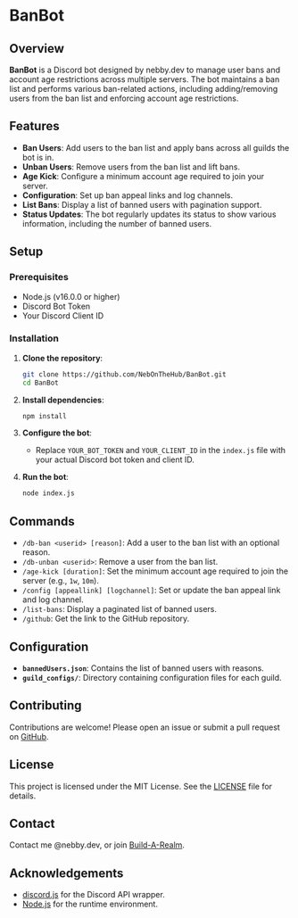 # BanBot

## Overview

**BanBot** is a Discord bot designed by nebby.dev to manage user bans and account age restrictions across multiple servers. The bot maintains a ban list and performs various ban-related actions, including adding/removing users from the ban list and enforcing account age restrictions.

## Features

- **Ban Users**: Add users to the ban list and apply bans across all guilds the bot is in.
- **Unban Users**: Remove users from the ban list and lift bans.
- **Age Kick**: Configure a minimum account age required to join your server.
- **Configuration**: Set up ban appeal links and log channels.
- **List Bans**: Display a list of banned users with pagination support.
- **Status Updates**: The bot regularly updates its status to show various information, including the number of banned users.

## Setup

### Prerequisites

- Node.js (v16.0.0 or higher)
- Discord Bot Token
- Your Discord Client ID

### Installation

1. **Clone the repository**:
    ```bash
    git clone https://github.com/NebOnTheHub/BanBot.git
    cd BanBot
    ```

2. **Install dependencies**:
    ```bash
    npm install
    ```

3. **Configure the bot**:
    - Replace `YOUR_BOT_TOKEN` and `YOUR_CLIENT_ID` in the `index.js` file with your actual Discord bot token and client ID.

4. **Run the bot**:
    ```bash
    node index.js
    ```

## Commands

- `/db-ban <userid> [reason]`: Add a user to the ban list with an optional reason.
- `/db-unban <userid>`: Remove a user from the ban list.
- `/age-kick [duration]`: Set the minimum account age required to join the server (e.g., `1w`, `10m`).
- `/config [appeallink] [logchannel]`: Set or update the ban appeal link and log channel.
- `/list-bans`: Display a paginated list of banned users.
- `/github`: Get the link to the GitHub repository.

## Configuration

- **`bannedUsers.json`**: Contains the list of banned users with reasons.
- **`guild_configs/`**: Directory containing configuration files for each guild.

## Contributing

Contributions are welcome! Please open an issue or submit a pull request on [GitHub](https://github.com/NebOnTheHub/BanBot).

## License

This project is licensed under the MIT License. See the [LICENSE](LICENSE) file for details.

## Contact

Contact me @nebby.dev, or join [Build-A-Realm](https://discord.gg/d4KpNaXM9v).

## Acknowledgements

- [discord.js](https://discord.js.org/) for the Discord API wrapper.
- [Node.js](https://nodejs.org/) for the runtime environment.

